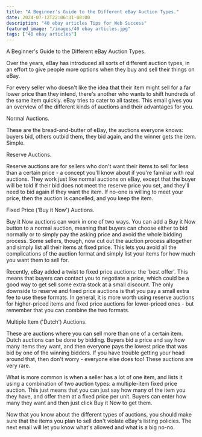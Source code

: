 ```yaml
---
title: "A Beginner's Guide to the Different eBay Auction Types."
date: 2024-07-12T22:06:31-08:00
description: "40 ebay articles Tips for Web Success"
featured_image: "/images/40 ebay articles.jpg"
tags: ["40 ebay articles"]
---
```


A Beginner's Guide to the Different eBay Auction Types.

Over the years, eBay has introduced all sorts of different auction types, in an effort to give people more options when they buy and sell their things on eBay. 

For every seller who doesn't like the idea that their item might sell for a far lower price than they intend, there's another who wants to shift hundreds of the same item quickly. eBay tries to cater to all tastes. This email gives you an overview of the different kinds of auctions and their advantages for you.

Normal Auctions.

These are the bread-and-butter of eBay, the auctions everyone knows: buyers bid, others outbid them, they bid again, and the winner gets the item. Simple.

Reserve Auctions.

Reserve auctions are for sellers who don't want their items to sell for less than a certain price - a concept you'll know about if you're familiar with real auctions. They work just like normal auctions on eBay, except that the buyer will be told if their bid does not meet the reserve price you set, and they'll need to bid again if they want the item. If no-one is willing to meet your price, then the auction is cancelled, and you keep the item. 

Fixed Price ('Buy it Now') Auctions.

Buy it Now auctions can work in one of two ways. You can add a Buy it Now button to a normal auction, meaning that buyers can choose either to bid normally or to simply pay the asking price and avoid the whole bidding process. Some sellers, though, now cut out the auction process altogether and simply list all their items at fixed price. This lets you avoid all the complications of the auction format and simply list your items for how much you want them to sell for.

Recently, eBay added a twist to fixed price auctions: the 'best offer'. This means that buyers can contact you to negotiate a price, which could be a good way to get sell some extra stock at a small discount. The only downside to reserve and fixed price auctions is that you pay a small extra fee to use these formats. In general, it is more worth using reserve auctions for higher-priced items and fixed price auctions for lower-priced ones - but remember that you can combine the two formats.

Multiple Item ('Dutch') Auctions.

These are auctions where you can sell more than one of a certain item. Dutch auctions can be done by bidding. Buyers bid a price and say how many items they want, and then everyone pays the lowest price that was bid by one of the winning bidders. If you have trouble getting your head around that, then don't worry - everyone else does too! These auctions are very rare.

What is more common is when a seller has a lot of one item, and lists it using a combination of two auction types: a multiple-item fixed price auction. This just means that you can just say how many of the item you they have, and offer them at a fixed price per unit. Buyers can enter how many they want and then just click Buy it Now to get them.

Now that you know about the different types of auctions, you should make sure that the items you plan to sell don't violate eBay's listing policies. The next email will let you know what's allowed and what is a big no-no. 
